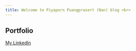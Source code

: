 ```yaml
---
title: Welcome to Piyaporn Puangprasert (Nan) blog <br>
---
```


## Portfolio 
[My LinkedIn](https://www.linkedin.com/in/piyapornp/)

### 
